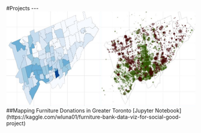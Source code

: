 <link rel="shortcut icon" type="image/x-icon" href="images/favicon.ico">
#Projects
---
<img src="images/furniture_bank.jpg"/>
##Mapping Furniture Donations in Greater Toronto [Jupyter Notebook](https://kaggle.com/wluna01/furniture-bank-data-viz-for-social-good-project)

